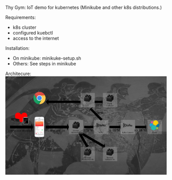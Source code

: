 
Thy Gym: IoT demo for kubernetes (Minikube and other k8s distributions.)

Requirements: 
* k8s cluster
* configured kuebctl
* access to the internet

Installation:
* On minikube: minikuke-setup.sh
* Others: See steps in minikube 

Architecure:
![alt text](https://raw.githubusercontent.com/digitalemil/thegym/master/Microservice-UI/public/images/architecture.png)
